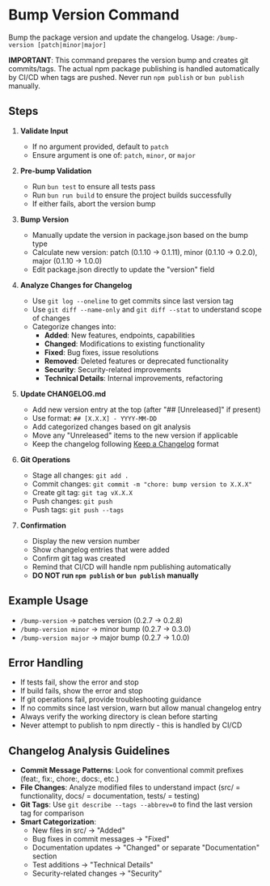 # Bump Version Command

Bump the package version and update the changelog. Usage: `/bump-version [patch|minor|major]`

**IMPORTANT**: This command prepares the version bump and creates git commits/tags. The actual npm package publishing is handled automatically by CI/CD when tags are pushed. Never run `npm publish` or `bun publish` manually.

## Steps

1. **Validate Input**
   - If no argument provided, default to `patch`
   - Ensure argument is one of: `patch`, `minor`, or `major`

2. **Pre-bump Validation**
   - Run `bun test` to ensure all tests pass
   - Run `bun run build` to ensure the project builds successfully
   - If either fails, abort the version bump

3. **Bump Version**
   - Manually update the version in package.json based on the bump type
   - Calculate new version: patch (0.1.10 → 0.1.11), minor (0.1.10 → 0.2.0), major (0.1.10 → 1.0.0)
   - Edit package.json directly to update the "version" field

4. **Analyze Changes for Changelog**
   - Use `git log --oneline` to get commits since last version tag
   - Use `git diff --name-only` and `git diff --stat` to understand scope of changes
   - Categorize changes into:
     - **Added**: New features, endpoints, capabilities
     - **Changed**: Modifications to existing functionality
     - **Fixed**: Bug fixes, issue resolutions
     - **Removed**: Deleted features or deprecated functionality
     - **Security**: Security-related improvements
     - **Technical Details**: Internal improvements, refactoring

5. **Update CHANGELOG.md**
   - Add new version entry at the top (after "## [Unreleased]" if present)
   - Use format: `## [X.X.X] - YYYY-MM-DD`
   - Add categorized changes based on git analysis
   - Move any "Unreleased" items to the new version if applicable
   - Keep the changelog following [Keep a Changelog](https://keepachangelog.com/en/1.0.0/) format

6. **Git Operations**
   - Stage all changes: `git add .`
   - Commit changes: `git commit -m "chore: bump version to X.X.X"`
   - Create git tag: `git tag vX.X.X`
   - Push changes: `git push`
   - Push tags: `git push --tags`

7. **Confirmation**
   - Display the new version number
   - Show changelog entries that were added
   - Confirm git tag was created
   - Remind that CI/CD will handle npm publishing automatically
   - **DO NOT run `npm publish` or `bun publish` manually**

## Example Usage

- `/bump-version` → patches version (0.2.7 → 0.2.8)
- `/bump-version minor` → minor bump (0.2.7 → 0.3.0)
- `/bump-version major` → major bump (0.2.7 → 1.0.0)

## Error Handling

- If tests fail, show the error and stop
- If build fails, show the error and stop
- If git operations fail, provide troubleshooting guidance
- If no commits since last version, warn but allow manual changelog entry
- Always verify the working directory is clean before starting
- Never attempt to publish to npm directly - this is handled by CI/CD

## Changelog Analysis Guidelines

- **Commit Message Patterns**: Look for conventional commit prefixes (feat:, fix:, chore:, docs:, etc.)
- **File Changes**: Analyze modified files to understand impact (src/ = functionality, docs/ = documentation, tests/ = testing)
- **Git Tags**: Use `git describe --tags --abbrev=0` to find the last version tag for comparison
- **Smart Categorization**:
  - New files in src/ → "Added"
  - Bug fixes in commit messages → "Fixed"
  - Documentation updates → "Changed" or separate "Documentation" section
  - Test additions → "Technical Details"
  - Security-related changes → "Security"
